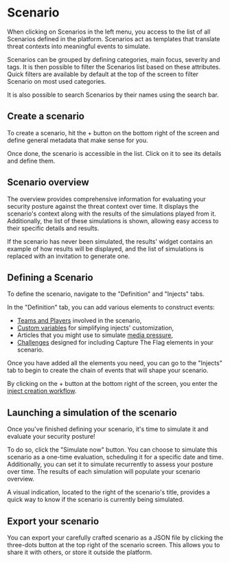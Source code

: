 # Scenario

When clicking on Scenarios in the left menu, you access to the list of all Scenarios defined in the platform. Scenarios act as templates that translate threat contexts into meaningful events to simulate.

Scenarios can be grouped by defining categories, main focus, severity and tags. It is then possible to filter the Scenarios list based on these attributes. Quick filters are available by default at the top of the screen to filter Scenario on most used categories.

It is also possible to search Scenarios by their names using the search bar.

<!-- screenshot du screen de la liste de scenarios -->


## Create a scenario

To create a scenario, hit the + button on the bottom right of the screen and define general metadata that make sense for you. 

Once done, the scenario is accessible in the list. Click on it to see its details and define them.


## Scenario overview

The overview provides comprehensive information for evaluating your security posture against the threat context over time. It displays the scenario's context along with the results of the simulations played from it. Additionally, the list of these simulations is shown, allowing easy access to their specific details and results.

If the scenario has never been simulated, the results' widget contains an example of how results will be displayed, and the list of simulations is replaced with an invitation to generate one.

<!-- screenshot de l'overview d'un scenario simulé plusieurs fois -->


## Defining a Scenario

To define the scenario, navigate to the "Definition" and "Injects" tabs.

In the "Definition" tab, you can add various elements to construct events:

- [Teams and Players](teams_and_players_and_organizations.md) involved in the scenario,
- [Custom variables](components/variables.md) for simplifying injects' customization,
- Articles that you might use to simulate [media pressure](components/media_pressure.md),
- [Challenges](components/challenges.md) designed for including Capture The Flag elements in your scenario.

<!-- screenshot of the Definition screen with elements inside -->

Once you have added all the elements you need, you can go to the "Injects" tab to begin to create the chain of events that will shape your scenario.

By clicking on the + button at the bottom right of the screen, you enter the [inject creation workflow](injects.md#inject-creation-section).


## Launching a simulation of the scenario

Once you've finished defining your scenario, it's time to simulate it and evaluate your security posture!

To do so, click the "Simulate now" button. You can choose to simulate this scenario as a one-time evaluation, scheduling it for a specific date and time. Additionally, you can set it to simulate recurrently to assess your posture over time. The results of each simulation will populate your scenario overview.

A visual indication, located to the right of the scenario's title, provides a quick way to know if the scenario is currently being simulated.


## Export your scenario

You can export your carefully crafted scenario as a JSON file by clicking the three-dots button at the top right of the scenario screen. This allows you to share it with others, or store it outside the platform.
